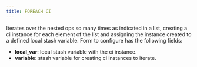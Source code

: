 ```yaml
---
title: FOREACH CI
---
```


Iterates over the nested ops so many times as indicated in a list, creating a ci instance for each element of the list and assigning the instance created to a defined local stash variable.  Form to configure has the following fields:
    
* **local_var**: local stash variable with the ci instance. 
* **variable**: stash variable for creating ci instances to iterate.


